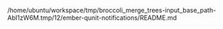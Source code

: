 /home/ubuntu/workspace/tmp/broccoli_merge_trees-input_base_path-AbI1zW6M.tmp/12/ember-qunit-notifications/README.md